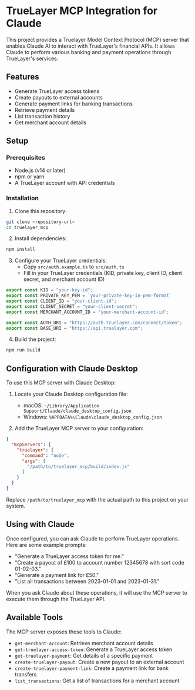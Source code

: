  # TrueLayer MCP Integration for Claude

This project provides a Truelayer Model Context Protocol (MCP) server that enables Claude AI to interact with TrueLayer's financial APIs. It allows Claude to perform various banking and payment operations through TrueLayer's services.

## Features

- Generate TrueLayer access tokens
- Create payouts to external accounts
- Generate payment links for banking transactions
- Retrieve payment details
- List transaction history
- Get merchant account details

## Setup

### Prerequisites

- Node.js (v14 or later)
- npm or yarn
- A TrueLayer account with API credentials

### Installation

1. Clone this repository:
```bash
git clone <repository-url>
cd truelayer_mcp
```

2. Install dependencies:
```bash
npm install
```

3. Configure your TrueLayer credentials:
   - Copy `src/auth.example.ts` to `src/auth.ts`
   - Fill in your TrueLayer credentials (KID, private key, client ID, client secret, and merchant account ID)

```typescript
export const KID = "your-key-id"; 
export const PRIVATE_KEY_PEM = `your-private-key-in-pem-format`
export const CLIENT_ID = "your-client-id";
export const CLIENT_SECRET = "your-client-secret";
export const MERCHANT_ACCOUNT_ID = "your-merchant-account-id";

export const AUTH_URI = "https://auth.truelayer.com/connect/token";
export const BASE_URI = "https://api.truelayer.com";
```

4. Build the project:
```bash
npm run build
```

## Configuration with Claude Desktop

To use this MCP server with Claude Desktop:

1. Locate your Claude Desktop configuration file:
   - macOS: `~/Library/Application Support/Claude/claude_desktop_config.json`
   - Windows: `%APPDATA%\Claude\claude_desktop_config.json`

2. Add the TrueLayer MCP server to your configuration:

```json
{
  "mcpServers": {
    "truelayer": {
      "command": "node",
      "args": [
        "/path/to/truelayer_mcp/build/index.js"
      ]
    }
  }
}
```

Replace `/path/to/truelayer_mcp` with the actual path to this project on your system.

## Using with Claude

Once configured, you can ask Claude to perform TrueLayer operations. Here are some example prompts:

- "Generate a TrueLayer access token for me."
- "Create a payout of £100 to account number 12345678 with sort code 01-02-03."
- "Generate a payment link for £50."
- "List all transactions between 2023-01-01 and 2023-01-31."

When you ask Claude about these operations, it will use the MCP server to execute them through the TrueLayer API.

## Available Tools

The MCP server exposes these tools to Claude:

- `get-merchant-account`: Retrieve merchant account details
- `get-truelayer-access-token`: Generate a TrueLayer access token
- `get-truelayer-payment`: Get details of a specific payment
- `create-truelayer-payout`: Create a new payout to an external account
- `create-truelayer-payment-link`: Create a payment link for bank transfers
- `list_transactions`: Get a list of transactions for a merchant account